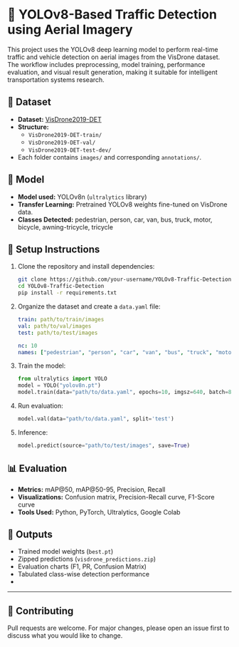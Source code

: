 # 🚦 YOLOv8-Based Traffic Detection using Aerial Imagery

This project uses the YOLOv8 deep learning model to perform real-time traffic and vehicle detection on aerial images from the VisDrone dataset. The workflow includes preprocessing, model training, performance evaluation, and visual result generation, making it suitable for intelligent transportation systems research.

## 📂 Dataset

- **Dataset:** [VisDrone2019-DET](https://github.com/VisDrone/VisDrone-Dataset)
- **Structure:**
  - `VisDrone2019-DET-train/`
  - `VisDrone2019-DET-val/`
  - `VisDrone2019-DET-test-dev/`
- Each folder contains `images/` and corresponding `annotations/`.

## 🧠 Model

- **Model used:** YOLOv8n (`ultralytics` library)
- **Transfer Learning:** Pretrained YOLOv8 weights fine-tuned on VisDrone data.
- **Classes Detected:** pedestrian, person, car, van, bus, truck, motor, bicycle, awning-tricycle, tricycle

## 🚀 Setup Instructions

1. Clone the repository and install dependencies:
    ```bash
    git clone https://github.com/your-username/YOLOv8-Traffic-Detection.git
    cd YOLOv8-Traffic-Detection
    pip install -r requirements.txt
    ```

2. Organize the dataset and create a `data.yaml` file:
    ```yaml
    train: path/to/train/images
    val: path/to/val/images
    test: path/to/test/images

    nc: 10
    names: ["pedestrian", "person", "car", "van", "bus", "truck", "motor", "bicycle", "awning-tricycle", "tricycle"]
    ```

3. Train the model:
    ```python
    from ultralytics import YOLO
    model = YOLO("yolov8n.pt")
    model.train(data="path/to/data.yaml", epochs=10, imgsz=640, batch=8)
    ```

4. Run evaluation:
    ```python
    model.val(data="path/to/data.yaml", split='test')
    ```

5. Inference:
    ```python
    model.predict(source="path/to/test/images", save=True)
    ```

## 📊 Evaluation

- **Metrics:** mAP@50, mAP@50-95, Precision, Recall
- **Visualizations:** Confusion matrix, Precision-Recall curve, F1-Score curve
- **Tools Used:** Python, PyTorch, Ultralytics, Google Colab

## 📁 Outputs

- Trained model weights (`best.pt`)
- Zipped predictions (`visdrone_predictions.zip`)
- Evaluation charts (F1, PR, Confusion Matrix)
- Tabulated class-wise detection performance
- 
---

## 🧠 Contributing

Pull requests are welcome. For major changes, please open an issue first to discuss what you would like to change.
